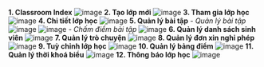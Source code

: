 **1. Classroom Index**
![image](https://github.com/user-attachments/assets/157f4ecb-a9a8-49fd-8cb1-4b6395b2ca49)
**2. Tạo lớp mới**
![image](https://github.com/user-attachments/assets/466622a6-60bf-410b-8b83-5104d12cd898)
**3. Tham gia lớp học**
![image](https://github.com/user-attachments/assets/ee27c53e-faa2-4727-a512-6b30d74588f0)
**4. Chi tiết lớp học**
![image](https://github.com/user-attachments/assets/d1ef1dc8-f544-4ee9-ba28-0dec15e105ff)
**5. Quản lý bài tập**
  *- Quản lý bài tập*
  ![image](https://github.com/user-attachments/assets/e92358bf-616c-4585-98fc-c64d682f76c6)
  ![image](https://github.com/user-attachments/assets/c3d614db-4b37-4214-9af7-d0918a9dc182)
  *- Chấm điểm bài tập*
  ![image](https://github.com/user-attachments/assets/de25f83c-546b-4112-9df6-0e3b78ff15cd)
**6. Quản lý danh sách sinh viên**
![image](https://github.com/user-attachments/assets/037bc865-e0cc-4913-96f3-b4b916eac5e5)
**7. Quản lý trò chuyện**
![image](https://github.com/user-attachments/assets/5477c50e-ab71-4fb5-8b6c-5a27e4106ec1)
**8. Quản lý đơn xin nghỉ phép**
![image](https://github.com/user-attachments/assets/25c3cd84-3983-48db-83d8-6f0d97b51233)
**9. Tuỳ chỉnh lớp học**
![image](https://github.com/user-attachments/assets/4a6cf23d-72a4-4d24-b163-5aae68b6ea93)
**10. Quản lý bảng điểm**
![image](https://github.com/user-attachments/assets/cf227edd-ab60-4a92-88a0-150e19efdf20)
**11. Quản lý thời khoá biểu**
![image](https://github.com/user-attachments/assets/87e87c0c-6462-4518-947f-0a87bc91abce)
**12. Thông báo lớp học**
![image](https://github.com/user-attachments/assets/2584a912-1c81-435c-bc1c-6a30adf998df)

